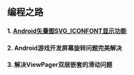 ## 编程之路

#### 1. [Android矢量图SVG_ICONFONT显示功能](documents/矢量图SVG_ICONFONT显示功能.md)

#### 2. Android游戏开发屏幕旋转问题完美解决

#### 3. 解决ViewPager双层嵌套的滑动问题
